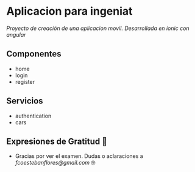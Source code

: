 # Aplicacion para ingeniat

_Proyecto de creación de una aplicacion movil. Desarrollada en ionic con angular_ 


## Componentes 

* home 
* login 
* register  

## Servicios

* authentication
* cars

## Expresiones de Gratitud 🎁
* Gracias por ver el examen. Dudas o aclaraciones a _fcoestebanflores@gmail.com_ 🤓


